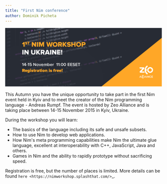 ```yaml
---
title: "First Nim conference"
author: Dominik Picheta
---
```


<img src="../assets/zeo/banner.jpg" alt="First Nim conference in Ukraine!" width="682"/>

This Autumn you have the unique opportunity to take part in the first Nim event
held in Kyiv and to meet the creator of the Nim programming language -
Andreas Rumpf. The event is hosted by Zeo Alliance and is taking place between
14-15 November 2015 in Kyiv, Ukraine.

During the workshop you will learn:

- The basics of the language including its safe and unsafe subsets.
- How to use Nim to develop web applications.
- How Nim's meta programming capabilities make Nim the ultimate glue language,
  excellent at interoperability with C++, JavaScript, Java and others.
- Games in Nim and the ability to rapidly prototype without sacrificing speed.

Registration is free, but the number of places is limited. More details
can be found `here <https://nimworkshop.splashthat.com/>`_.
